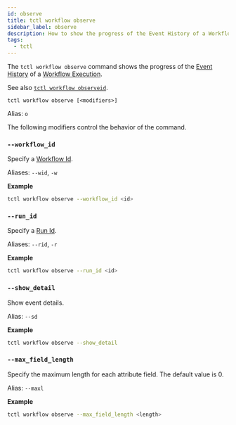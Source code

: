```yaml
---
id: observe
title: tctl workflow observe
sidebar_label: observe
description: How to show the progress of the Event History of a Workflow Execution using tctl.
tags:
  - tctl
---
```


The `tctl workflow observe` command shows the progress of the [Event History](/concepts/what-is-an-event-history) of a [Workflow Execution](/concepts/what-is-a-workflow-execution).

See also [`tctl workflow observeid`](/tctl-v1/workflow/observeid).

`tctl workflow observe [<modifiers>]`

Alias: `o`

The following modifiers control the behavior of the command.

### `--workflow_id`

Specify a [Workflow Id](/concepts/what-is-a-workflow-id).

Aliases: `--wid`, `-w`

**Example**

```bash
tctl workflow observe --workflow_id <id>
```

### `--run_id`

Specify a [Run Id](/concepts/what-is-a-run-id).

Aliases: `--rid`, `-r`

**Example**

```bash
tctl workflow observe --run_id <id>
```

### `--show_detail`

Show event details.

Alias: `--sd`

**Example**

```bash
tctl workflow observe --show_detail
```

### `--max_field_length`

Specify the maximum length for each attribute field.
The default value is 0.

Alias: `--maxl`

**Example**

```bash
tctl workflow observe --max_field_length <length>
```
